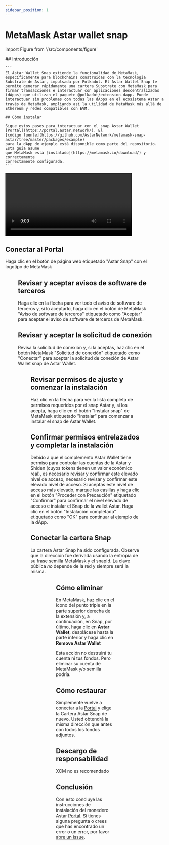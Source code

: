 ```yaml
---
sidebar_position: 1
---
```


# MetaMask Astar wallet snap

import Figure from '/src/components/figure'

<!-- markdownlint-disable MD033 -->
<div style={{ display: 'flex', justifyContent: 'space-between' }}>
  <div style={{ marginRight: '10px' }}>
    ## Introducción

    ```
    El Astar Wallet Snap extiende la funcionalidad de MetaMask, específicamente para blockchains construidas con la tecnología Substrate de Astar, impulsada por Polkadot. El Astar Wallet Snap le permite generar rápidamente una cartera Substrate con MetaMask para firmar transacciones e interactuar con aplicaciones descentralizadas (dApps) que utilizan el paquete @polkadot/extension-dapp. Puede interactuar sin problemas con todas las dApps en el ecosistema Astar a través de MetaMask, ampliando así la utilidad de MetaMask más allá de Ethereum y redes compatibles con EVM.

    ## Cómo instalar

    Sigue estos pasos para interactuar con el snap Astar Wallet
    [Portal](https://portal.astar.network/). El
    [código fuente](https://github.com/AstarNetwork/metamask-snap-astar/tree/master/packages/example)
    para la dApp de ejemplo está disponible como parte del repositorio. Esta guía asume
    que MetaMask está [instalado](https://metamask.io/download/) y correctamente
    correctamente configurada.
    ```
  </div>
  <div>
    <video width="400" controls>
      <source src={require('/docs/use/manage-wallets/wallet-providers/img/astar_snap_30s_v1.mp4').default } />
    </video>
  </div>
</div>

## Conectar al Portal

Haga clic en el botón de página web etiquetado "Astar Snap" con el logotipo de MetaMask

<Figure caption='Connect to the Portal' src={require('/docs/use/manage-wallets/wallet-providers/img/01.png').default } width="100%" />

## Revisar y aceptar avisos de software de terceros

Haga clic en la flecha para ver todo el aviso de software de terceros y, si lo aceptarlo, haga clic en el botón de MetaMask "Aviso de software de terceros" etiquetado como "Aceptar" para aceptar el aviso de software de terceros de MetaMask.

<!-- markdownlint-disable MD033 -->
<div style={{ display: 'flex', justifyContent: 'space-between' }}>
  <div style={{ marginRight: '10px' }}>
    <Figure caption='Review 3rd-Party Software Notice' src={require('/docs/use/manage-wallets/wallet-providers/img/02.png').default } width="100%" />
  </div>
  <div>
    <Figure caption='Accept 3rd-Party Software Notice' src={require('/docs/use/manage-wallets/wallet-providers/img/03.png').default } width="100%" />
  </div>
</div>

## Revisar y aceptar la solicitud de conexión

Revisa la solicitud de conexión y, si la aceptas, haz clic en el botón MetaMask "Solicitud de conexión" etiquetado como "Conectar" para aceptar la solicitud de conexión de Astar Wallet snap
de Astar Wallet.

<Figure caption='Connection Request' src={require('/docs/use/manage-wallets/wallet-providers/img/04.png').default } width="40%" />

## Revisar permisos de ajuste y comenzar la instalación

Haz clic en la flecha para ver la lista completa de permisos requeridos por el snap Astar y, si los acepta, haga clic en el botón "Instalar snap" de MetaMask
etiquetado "Instalar" para comenzar a instalar el snap de Astar Wallet.

<div style={{ display: 'flex', justifyContent: 'space-between' }}>
  <div style={{ marginRight: '10px' }}>
    <Figure caption='Review Permissions' src={require('/docs/use/manage-wallets/wallet-providers/img/05.png').default } width="100%" />
  </div>
  <div>
    <Figure caption='Begin Installation' src={require('/docs/use/manage-wallets/wallet-providers/img/06.png').default } width="100%" />
  </div>
</div>

## Confirmar permisos entrelazados y completar la instalación

Debido a que el complemento Astar Wallet tiene permiso para controlar las cuentas de la Astar y Shiden (cuyos tokens tienen un valor económico real), es necesario revisar y confirmar este elevado nivel de acceso, necesario revisar y confirmar este elevado nivel de acceso. Si aceptas
este nivel de acceso más elevado, marque las casillas y haga clic en el botón "Proceder con
Precaución" etiquetado "Confirmar" para confirmar el nivel elevado de acceso e
instalar el Snap de la wallet Astar. Haga clic en el botón "Instalación completada"
etiquetado como "OK" para continuar al ejemplo de la dApp.

<div style={{ display: 'flex', justifyContent: 'space-between' }}>
  <div style={{ marginRight: '10px' }}>
    <Figure caption='Confirm Elevated Permissions' src={require('/docs/use/manage-wallets/wallet-providers/img/08.png').default } width="100%" />
  </div>
  <div>
    <Figure caption='Installation is Complete' src={require('/docs/use/manage-wallets/wallet-providers/img/09.png').default } width="100%" />
  </div>
</div>

## Conectar la cartera Snap

La cartera Astar Snap ha sido configurada. Observe que la dirección fue derivada usando la entropía de su frase semilla MetaMask y el snapId.
La clave pública _no_ depende de la red y siempre será la misma.

<Figure caption='Connect' src={require('/docs/use/manage-wallets/wallet-providers/img/10.png').default } width="100%" />

<Figure caption='Account Details' src={require('/docs/use/manage-wallets/wallet-providers/img/13.png').default } width="100%" />

## Cómo eliminar

En MetaMask, haz clic en el icono del punto triple en la parte superior derecha de la extensión y, a continuación, en Snap, por último, haga clic en **Astar Wallet**, desplácese hasta la parte inferior y haga clic en **Remove Astar Wallet**

Esta acción no destruirá tu cuenta ni tus fondos. Pero eliminar su cuenta de MetaMask y/o semilla podría.

<div style={{ display: 'flex', justifyContent: 'space-between' }}>
  <div style={{ marginRight: '10px' }}>
    <Figure caption='Remove Astar Wallet' src={require('/docs/use/manage-wallets/wallet-providers/img/11.png').default } width="100%" />
  </div>
  <div>
    <Figure caption='Remove Snap' src={require('/docs/use/manage-wallets/wallet-providers/img/12.png').default } width="100%" />
  </div>
</div>

## Cómo restaurar

Simplemente vuelve a conectar a la [Portal](https://portal.astar.network/) y elige la Cartera Astar Snap de nuevo.
Usted obtendrá la misma dirección que antes con todos los fondos adjuntos.

## Descargo de responsabilidad

XCM no es recomendado

## Conclusión

Con esto concluye las instrucciones de instalación del monedero Astar [Portal](https://portal.astar.network/). Si tienes alguna pregunta
o crees que has encontrado un error o un error, por favor
[abre un issue](https://github.com/AstarNetwork/metamask-snap-astar/issues/new).
